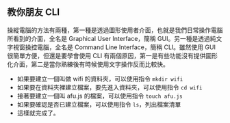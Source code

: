 ## 教你朋友 CLI

操縱電腦的方法有兩種，第一種是透過圖形使用者介面，也就是我們日常操作電腦所看到的介面，全名是  Graphical User Interface，簡稱 GUI。另一種是透過純文字視窗操控電腦，全名是 Command Line Interface，簡稱 CLI。雖然使用 GUI 很簡單方便，但還是要學會使用 CLI 有兩個原因，第一是有些功能沒有提供圖形化介面，第二是當你熟練後有時候使用文字操作反而比較快。
* 如果要建立一個叫做 wifi 的資料夾，可以使用指令 `mkdir wifi`
* 如果要在資料夾裡建立檔案，要先進入資料夾，可以使用指令 `cd wifi`
* 接著要建立一個叫 afu.js 的檔案，可以使用指令 `touch afu.js`
* 如果要確認是否已建立檔案，可以使用指令 `ls`，列出檔案清單
* 這樣就完成了。